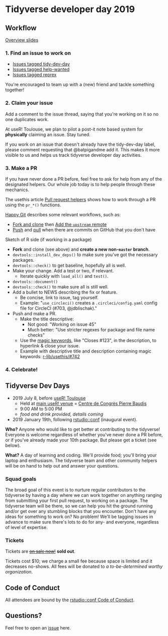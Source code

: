 # Tidyverse developer day 2019

## Workflow

[Overview slides](overview.pdf)

### 1. Find an issue to work on

* [Issues tagged tidy-dev-day](https://github.com/search?q=is%3Aissue+is%3Aopen+label%3A%22tidy-dev-day+%3Anerd_face%3A%22)
* [Issues tagged help-wanted](https://github.com/search?q=is%3Aopen+is%3Aissue+label%3A%22help+wanted+%3Aheart%3A%22+&state=open&type=Issues)
* [Issues tagged reprex](https://github.com/search?q=is%3Aopen+label%3Areprex+&state=open&type=Issues)

You're encouraged to team up with a (new) friend and tackle something together!

### 2. Claim your issue

Add a comment to the issue thread, saying that you're working on it so no one duplicates work.

At useR! Toulouse, we plan to pilot a post-it note based system for **physically** claiming an issue. Stay tuned.

If you work on an issue that doesn't already have the tidy-dev-day label, please comment requesting that @batpigandme add it. This makes it more visible to us and helps us track tidyverse developer day activities.

### 3. Make a PR

If you have never done a PR before, feel free to ask for help from any of the designated helpers. Our whole job today is to help people through these mechanics.

The usethis article [Pull request helpers](https://usethis.r-lib.org/articles/articles/pr-functions.html) shows how to work through a PR using the `pr_*()` functions. 

[Happy Git](https://happygitwithr.com) describes some relevant workflows, such as:

  * [Fork and clone](https://happygitwithr.com/fork-and-clone.html) then [Add the `upstream` remote](https://happygitwithr.com/upstream-changes.html#add-the-upstream-remote)
  * [Push](https://happygitwithr.com/push-rejected.html) and [pull](https://happygitwithr.com/pull-tricky.html) when there are commits on GitHub that you don't have
  
Sketch of R side (if working in a package)

  * **Fork** and clone (see above) and **create a new non-`master` branch**.
  * `devtools::install_dev_deps()` to make sure you've got the necessary packages.
  * `devtools::check()` to get baseline, hopefully all is well.
  * Make your change. Add a test or two, if relevant.
    - Iterate quickly with `load_all()` and `test()`.
  * `devtools::document()`
  * `devtools::check()` to make sure all is still well.
  * Add a bullet to NEWS describing the fix or feature.
    - Be concise, link to issue, tag yourself.
    - Example: "`use_circleci()` creates a `.circleci/config.yaml` config file
      for CircleCI (#703, @jdblischak)."
  * Push and make a PR.
    - Make the title descriptive:
      - Not good: "Working on issue 45"
      - Much better: "Use stricter regexes for package and file name checks"
    - Use the [magic keywords](https://help.github.com/en/articles/closing-issues-using-keywords),
      like "Closes #123", in the description, to hyperlink & close your issue.
    - Example with descriptive title and description containing magic keywords:
      [r-lib/usethis/#742](https://github.com/r-lib/usethis/pull/742)  

### 4. Celebrate!

## Tidyverse Dev Days

  * 2019 July 8, before [useR! Toulouse](https://user2019.r-project.org)
    - Held at [main useR! venue](https://user2019.r-project.org/travel/) =
      [Centre de Congrès Pierre Baudis](https://goo.gl/maps/3abG1CLHoE2gEDj19)
    - 9:00 AM to 5:00 PM
    - *food and drink provided, details coming*
  * 2019 January 19th, following
    [rstudio::conf](https://www.rstudio.com/conference/) (inaugural event).

**Who?** Anyone who would like to get better at contributing to the tidyverse! Everyone is welcome regardless of whether you've never done a PR before, or if you've already made your 10th package. But please get a ticket (see below).

**What?** A day of learning and coding. We'll provide food; you'll bring your laptop and enthusiasm. The tidyverse team and other community helpers will be on hand to help out and answer your questions.

### Squad goals

The broad goal of this event is to nurture regular contributors to the tidyverse by having a day where we can work together on anything ranging from submitting your first pull request, to working on a package. The tidyverse team will be there, so we can help you hit the ground running and/or get over any stumbling blocks that you encounter. Don't have any ideas for something to work on? No problem! We'll be tagging issues in advance to make sure there's lots to do for any- and everyone, regardless of level of expertise.

### Tickets

Tickets are [~~on sale now!~~](https://www.eventbrite.com/e/tidyverse-developer-day-tickets-51757053741) __sold out__.

Tickets cost $10; we charge a small fee because space is limited and it decreases no-shows. All fees will be donated to *a to-be-determined worthy organization*.

## Code of Conduct

All attendees are bound by the [rstudio::conf Code of Conduct](CODE_OF_CONDUCT.md).

## Questions?

Feel free to open an [issue](https://github.com/tidyverse/dev-day-2019/issues) here.
